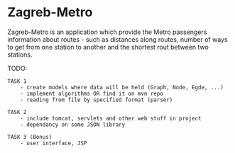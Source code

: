 # Zagreb-Metro
Zagreb-Metro is an application which provide the Metro passengers information about routes - such as distances along routes, number of ways to get from one station to another and the shortest rout between two stations.

TODO:

	TASK 1
		- create models where data will be held (Graph, Node, Egde, ...)
		- implement algorithms OR find it on mvn repo
		- reading from file by specified format (parser)
	
	TASK 2
		- include tomcat, servlets and other web stuff in project
		- dependancy on some JSON library
	
	TASK 3 (Bonus)
		- user interface, JSP
